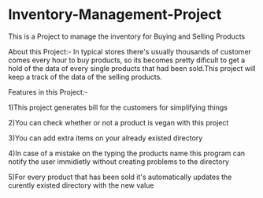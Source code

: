 # Inventory-Management-Project
This is a Project to manage the inventory for Buying and Selling Products

About this Project:-
In typical stores there's usually thousands of customer comes every hour to buy products, so its becomes pretty dificult to get a hold of the data of every single products that had been sold.This project will keep a track of the data of the selling products.


Features in this Project:-

1)This project generates bill for the customers for simplifying things

2)You can check whether or not a product is vegan with this project

3)You can add extra items on your already existed directory

4)In case of a mistake on the typing the products name this program can notify the user immidietly without creating problems to the directory

5)For every product that has been sold it's automatically updates the curently existed directory with the new value
